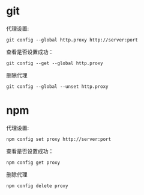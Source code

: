 # git

代理设置:
	
	git config --global http.proxy http://server:port

查看是否设置成功：
	
	git config --get --global http.proxy

删除代理
	
	git config --global --unset http.proxy


# npm

代理设置:
	
	npm config set proxy http://server:port

查看是否设置成功：
	
	npm config get proxy

删除代理
	
	npm config delete proxy